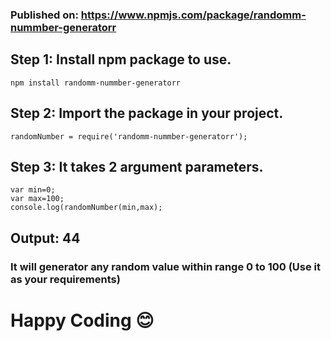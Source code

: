 ### Published on: https://www.npmjs.com/package/randomm-nummber-generatorr
## Step 1: Install npm package to use.
```console
npm install randomm-nummber-generatorr
```
## Step 2: Import the package in your project.
```console
randomNumber = require('randomm-nummber-generatorr');
```
## Step 3: It takes 2 argument parameters.
```console
var min=0;
var max=100;
console.log(randomNumber(min,max);
```
## Output: 44 
### It will generator any random value within range 0 to 100 (Use it as your requirements)

# Happy Coding :blush:
